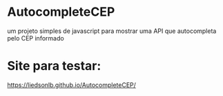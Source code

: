 # AutocompleteCEP
um projeto simples de javascript para mostrar uma API que autocompleta pelo CEP informado

# Site para testar:
https://liedsonlb.github.io/AutocompleteCEP/
